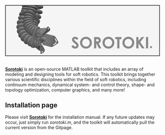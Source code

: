 <div align="center"> <img src="./docs/documentation/img/softrobot.png" width="700"> </div> <br/>

[**Sorotoki**](https://bjcaasenbrood.github.io/SorotokiCode/) is an open-source MATLAB toolkit that includes an array of modeling and designing tools for soft robotics. This toolkit brings together various scientific disciplines within the field of soft robotics, including continuum mechanics, dynamical system- and control theory, shape- and topology optimization, computer graphics, and many more! 

## Installation page
Please visit [**Sorotoki**](https://bjcaasenbrood.github.io/SorotokiCode/) for the installation manual. If any future updates may occur, just simply run *sorotoki.m*, and the toolkit will automatically pull the current version from the Gitpage.
